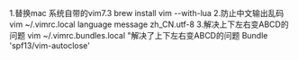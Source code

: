 1.替换mac 系统自带的vim7.3
brew install vim --with-lua
2.防止中文输出乱码
vim ~/.vimrc.local
language message zh_CN.utf-8
3.解决上下左右变ABCD的问题
vim ~/.vimrc.bundles.local
"解决了上下左右变ABCD的问题
Bundle 'spf13/vim-autoclose'
